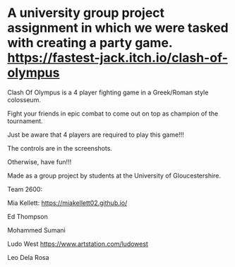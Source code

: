 # A university group project assignment in which we were tasked with creating a party game. https://fastest-jack.itch.io/clash-of-olympus


Clash Of Olympus is a 4 player fighting game in a Greek/Roman style colosseum.

Fight your friends in epic combat to come out on top as champion of the tournament.



Just be aware that 4 players are required to play this game!!!

The controls are in the screenshots.

Otherwise, have fun!!!



Made as a group project by students at the University of Gloucestershire.

Team 2600:

Mia Kellett: https://miakellett02.github.io/

Ed Thompson

Mohammed Sumani

Ludo West https://www.artstation.com/ludowest

Leo Dela Rosa
